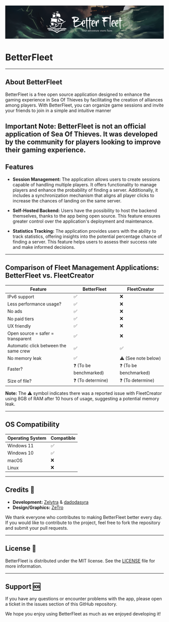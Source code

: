 ![image](/frontend/src/assets/banners/banner.png)

# BetterFleet

----

## About BetterFleet

BetterFleet is a free open source application designed to enhance the gaming experience in Sea Of Thieves by
facilitating the creation of alliances among players. With BetterFleet, you can organize game sessions and invite your
friends to join in a simple and intuitive manner

**Important Note:** BetterFleet is not an official application of Sea Of Thieves. It was developed by the community for
players looking to improve their gaming experience.
--- 

## Features

- **Session Management:** The application allows users to create sessions capable of handling multiple players. It offers functionality to manage players and enhance the probability of finding a server. Additionally, it includes a synchronization mechanism that aligns all player clicks to increase the chances of landing on the same server.

- **Self-Hosted Backend:** Users have the possibility to host the backend themselves, thanks to the app being open source. This feature ensures greater control over the application's deployment and maintenance.

- **Statistics Tracking:** The application provides users with the ability to track statistics, offering insights into the potential percentage chance of finding a server. This feature helps users to assess their success rate and make informed decisions.

---

## Comparison of Fleet Management Applications: BetterFleet vs. FleetCreator

| Feature                               | BetterFleet                    | FleetCreator                   |
|---------------------------------------|--------------------------------|--------------------------------|
| IPv6 support                          | :white_check_mark:             | :x:                            |
| Less performance usage?               | :white_check_mark:             | :x:                            |
| No ads                                | :white_check_mark:             | :x:                            |
| No paid tiers                         | :white_check_mark:             | :x:                            |
| UX friendly                           | :white_check_mark:             | :x:                            |
| Open source = safer = transparent     | :white_check_mark:             | :x:                            |
| Automatic click between the same crew | :white_check_mark:             | :white_check_mark:             |
| No memory leak                        | :white_check_mark:             | :warning: (See note below)     |
| Faster?                               | :question: (To be benchmarked) | :question: (To be benchmarked) |
| Size of file?                         | :question: (To determine)      | :question: (To determine)      |

**Note:** The :warning: symbol indicates there was a reported issue with FleetCreator using 8GB of RAM after 10 hours of
usage, suggesting a potential memory leak.

---

## OS Compatibility

| Operating System | Compatible |
|------------------|------------|
| Windows 11       | ✅          |
| Windows 10       | ✅          |
| macOS            | ❌          |
| Linux            | ❌          |

---

## Credits 👥

- **Development:** [Zelytra](https://zelytra.fr) & [dadodasyra]()
- **Design/Graphics:** [ZeTro](https://zetro.fr)

We thank everyone who contributes to making BetterFleet better every day. If you would like to contribute to the
project, feel free to fork the repository and submit your pull requests.

---

## License 📄

BetterFleet is distributed under the MIT license. See the [LICENSE](/LICENSE) file for more information.

---

## Support 🆘

If you have any questions or encounter problems with the app, please open a ticket in the issues section of this GitHub
repository.

We hope you enjoy using BetterFleet as much as we enjoyed developing it!
